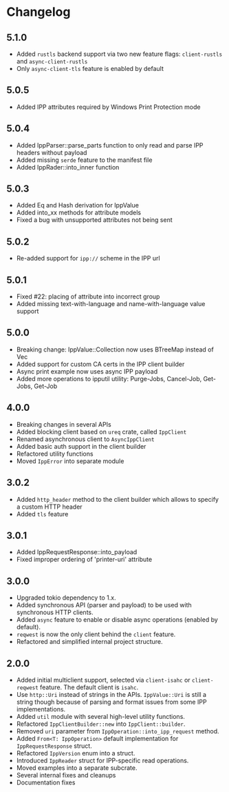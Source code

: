 # Changelog

## 5.1.0
- Added `rustls` backend support via two new feature flags: `client-rustls` and `async-client-rustls`
- Only `async-client-tls` feature is enabled by default

## 5.0.5
- Added IPP attributes required by Windows Print Protection mode

## 5.0.4
- Added IppParser::parse_parts function to only read and parse IPP headers without payload
- Added missing `serde` feature to the manifest file
- Added IppRader::into_inner function

## 5.0.3
- Added Eq and Hash derivation for IppValue
- Added into_xx methods for attribute models
- Fixed a bug with unsupported attributes not being sent

## 5.0.2
- Re-added support for `ipp://` scheme in the IPP url

## 5.0.1
- Fixed #22: placing of attribute into incorrect group
- Added missing text-with-language and name-with-language value support

## 5.0.0
- Breaking change: IppValue::Collection now uses BTreeMap instead of Vec
- Added support for custom CA certs in the IPP client builder
- Async print example now uses async IPP payload
- Added more operations to ipputil utility: Purge-Jobs, Cancel-Job, Get-Jobs, Get-Job

## 4.0.0
- Breaking changes in several APIs
- Added blocking client based on `ureq` crate, called `IppClient`
- Renamed asynchronous client to `AsyncIppClient`
- Added basic auth support in the client builder
- Refactored utility functions
- Moved `IppError` into separate module

## 3.0.2

- Added `http_header` method to the client builder which allows to specify a custom HTTP header
- Added `tls` feature

## 3.0.1

- Added IppRequestResponse::into_payload
- Fixed improper ordering of 'printer-uri' attribute

## 3.0.0

- Upgraded tokio dependency to 1.x.
- Added synchronous API (parser and payload) to be used with synchronous HTTP clients.
- Added `async` feature to enable or disable async operations (enabled by default).
- `reqwest` is now the only client  behind the `client` feature.
- Refactored and simplified internal project structure.

## 2.0.0

- Added initial multiclient support, selected via `client-isahc` or `client-reqwest` feature. The default client is `isahc`.
- Use `http::Uri` instead of strings in the APIs. `IppValue::Uri` is still a string though because of parsing and format issues from some
IPP implementations.
- Added `util` module with several high-level utility functions.
- Refactored `IppClientBuilder::new` into `IppClient::builder`.
- Removed `uri` parameter from `IppOperation::into_ipp_request` method.
- Added `From<T: IppOperation>` default implementation for `IppRequestResponse` struct.
- Refactored `IppVersion` enum into a struct.
- Introduced `IppReader` struct for IPP-specific read operations.
- Moved examples into a separate subcrate.
- Several internal fixes and cleanups
- Documentation fixes
